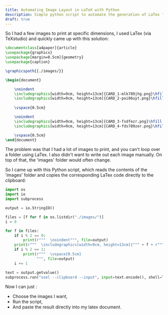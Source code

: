 ```yaml
---
title: Automating Image Layout in LaTeX with Python
description: Simple python script to automate the generation of LaTex "\includegraphics commands" by reading from a folder
draft: true
---
```


So I had a few images to print at specific dimensions, I used LaTex (via TeXstudio) and quickly came up with this solution:

```latex
\documentclass[a4paper]{article}
\usepackage{graphicx}
\usepackage[margin=0.5cm]{geometry}
\usepackage{caption}

\graphicspath{{./images/}}

\begin{document}

	\noindent
	\includegraphics[width=9cm, height=13cm]{CARD_1-mlk789jhg.png}\hfill
	\includegraphics[width=9cm, height=13cm]{CARD_2-poi86uyt.png}\hfill
	
	\vspace{0.5cm}

	\noindent
	\includegraphics[width=9cm, height=13cm]{CARD_3-fsdfezr.png}\hfill
	\includegraphics[width=9cm, height=13cm]{CARD_4-fds789zer.png}\hfill

	\vspace{0.5cm}
\end{document}
```

The problem was that I had a lot of images to print, and you can't loop over a folder using LaTex. I also didn't want to write out each image manually. On top of that, the 'images' folder would often change.

So I came up with this Python script, which reads the contents of the 'images' folder and copies the corresponding LaTex code directly to the clipboard:
```python
import os
import io
import subprocess

output = io.StringIO()

files = [f for f in os.listdir("./images/")]
i = 0

for f in files:
    if i % 2 == 0:
        print(r"""	\noindent""", file=output)
    print(r"""	\includegraphics[width=9cm, height=13cm]{""" + f + r"""}\hfill""", file=output)
    if i % 2 == 1:
        print(r"""	\vspace{0.5cm}
              """, file=output)
    i += 1

text = output.getvalue()
subprocess.run("xsel --clipboard --input", input=text.encode(), shell=True)
```

Now I can just :
- Choose the images I want,
- Run the script,
- And paste the result directly into my latex document.